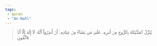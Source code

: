 ```yaml
---
tags: 
 - quran 
 - "An-Nahl"
---
```


> يُنَزِّلُ ٱلۡمَلَـٰٓئِكَةَ بِٱلرُّوحِ مِنۡ أَمۡرِهِۦ عَلَىٰ مَن يَشَآءُ مِنۡ عِبَادِهِۦٓ أَنۡ أَنذِرُوٓاْ أَنَّهُۥ لَآ إِلَٰهَ إِلَّآ أَنَا۠ فَٱتَّقُونِ
